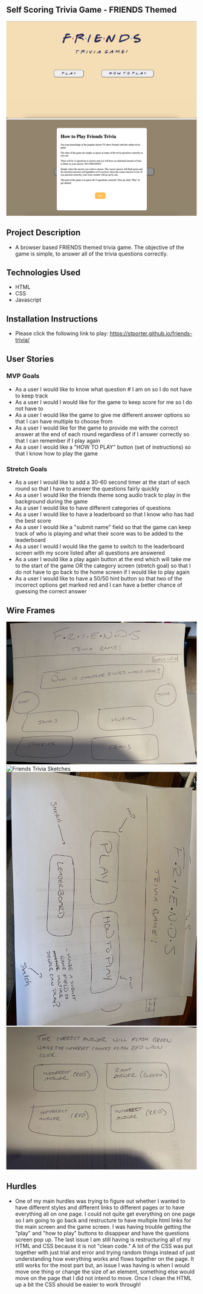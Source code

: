 ## Self Scoring Trivia Game - FRIENDS Themed

![Friends Trivia Game!](/photos/friends-home-screen.png)
![Friends Trivia Game!](/photos/friends-how-to-play.png)

## Project Description

- A browser based FRIENDS themed trivia game. The objective of the game is simple, to answer all of the trivia questions correctly.

## Technologies Used

- HTML
- CSS
- Javascript

## Installation Instructions

- Please click the following link to play: https://stporter.github.io/friends-trivia/

## User Stories

### MVP Goals

- As a user I would like to know what question # I am on so I do not have to keep track
- As a user I would I would like for the game to keep score for me so I do not have to
- As a user I would like the game to give me different answer options so that I can have multiple to choose from
- As a user I would like for the game to provide me with the correct answer at the end of each round regardless of if I answer correctly so that I can remember if I play again
- As a user I would like a "HOW TO PLAY" button (set of instructions) so that I know how to play the game

### Stretch Goals

- As a user I would like to add a 30-60 second timer at the start of each round so that I have to answer the questions fairly quickly
- As a user I would like the friends theme song audio track to play in the background during the game
- As a user I would like to have different categories of questions
- As a user I would like to have a leaderboard so that I know who has had the best score
- As a user I would like a "submit name" field so that the game can keep track of who is playing and what their score was to be added to the leaderboard
- As a user I would I would like the game to switch to the leaderboard screen with my score listed after all questions are answered
- As a user I would like a play again button at the end which will take me to the start of the game OR the category screen (stretch goal) so that I do not have to go back to the home screen if I would like to play again
- As a user I would like to have a 50/50 hint button so that two of the incorrect options get marked red and I can have a better chance of guessing the correct answer

## Wire Frames

![Friends Trivia Sketches](/photos/friends-sketch-one.png)
![Friends Trivia Sketches](/photos/friends-sketch-two.png)
![Friends Trivia Sketches](/photos/friends-sketch-three.png)
![Friends Trivia Sketches](/photos/friends-sketch-four.png)

## Hurdles

- One of my main hurdles was trying to figure out whether I wanted to have different styles and different links to different pages or to have everything all on one page. I could not quite get everything on one page so I am going to go back and restructure to have multiple html links for the main screen and the game screen. I was having trouble getting the "play" and "how to play" buttons to disappear and have the questions screen pop up. The last issue I am still having is restructuring all of my HTML and CSS because it is not "clean code." A lot of the CSS was put together with just trial and error and trying random things instead of just understanding how everything works and flows together on the page. It still works for the most part but, an issue I was having is when I would move one thing or change the size of an element, something else would move on the page that I did not intend to move. Once I clean the HTML up a bit the CSS should be easier to work through!
